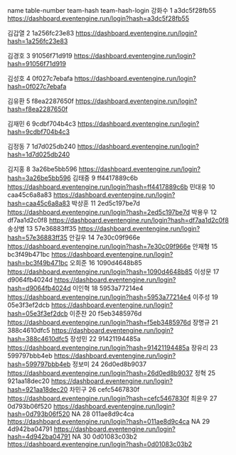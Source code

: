 name table-number team-hash team-hash-login
강화수 1 a3dc5f28fb55 https://dashboard.eventengine.run/login?hash=a3dc5f28fb55

김갑열 2 1a256fc23e83 https://dashboard.eventengine.run/login?hash=1a256fc23e83

김경호 3 91056f71d919 https://dashboard.eventengine.run/login?hash=91056f71d919

김성호 4 0f027c7ebafa https://dashboard.eventengine.run/login?hash=0f027c7ebafa

김유환 5 f8ea2287650f https://dashboard.eventengine.run/login?hash=f8ea2287650f

김재민 6 9cdbf704b4c3 https://dashboard.eventengine.run/login?hash=9cdbf704b4c3

김정동 7 1d7d025db240 https://dashboard.eventengine.run/login?hash=1d7d025db240

김지홍 8 3a26be5bb596 https://dashboard.eventengine.run/login?hash=3a26be5bb596
김태중 9 ff4417889c6b https://dashboard.eventengine.run/login?hash=ff4417889c6b
민대웅 10 caa45c6a8a83 https://dashboard.eventengine.run/login?hash=caa45c6a8a83
박상훈 11 2ed5c197be7d https://dashboard.eventengine.run/login?hash=2ed5c197be7d
박용우 12 df7aa1d2c0f8 https://dashboard.eventengine.run/login?hash=df7aa1d2c0f8
송상병 13 57e36883ff35 https://dashboard.eventengine.run/login?hash=57e36883ff35
안길우 14 7e30c09f966e https://dashboard.eventengine.run/login?hash=7e30c09f966e
안재형 15 bc3f49b471bc https://dashboard.eventengine.run/login?hash=bc3f49b471bc
오희준 16 1090d4648b85 https://dashboard.eventengine.run/login?hash=1090d4648b85
이성문 17 d9064fb4024d https://dashboard.eventengine.run/login?hash=d9064fb4024d
이인혁 18 5953a77214e4 https://dashboard.eventengine.run/login?hash=5953a77214e4
이주성 19 05e3f3ef2dcb https://dashboard.eventengine.run/login?hash=05e3f3ef2dcb
이준찬 20 f5eb3485976d https://dashboard.eventengine.run/login?hash=f5eb3485976d
장명규 21 388c4610dfc5 https://dashboard.eventengine.run/login?hash=388c4610dfc5
장성민 22 91421194485a https://dashboard.eventengine.run/login?hash=91421194485a
장유리 23 599797bbb4eb https://dashboard.eventengine.run/login?hash=599797bbb4eb
정보미 24 26d0ed8b9037 https://dashboard.eventengine.run/login?hash=26d0ed8b9037
정혁 25 921aa18dec20 https://dashboard.eventengine.run/login?hash=921aa18dec20
차민구 26 cefc5467830f https://dashboard.eventengine.run/login?hash=cefc5467830f
최윤우 27 0d793b06f520 https://dashboard.eventengine.run/login?hash=0d793b06f520
NA 28 011ae8d9c4ca https://dashboard.eventengine.run/login?hash=011ae8d9c4ca
NA 29 4d942ba04791 https://dashboard.eventengine.run/login?hash=4d942ba04791
NA 30 0d01083c03b2 https://dashboard.eventengine.run/login?hash=0d01083c03b2
